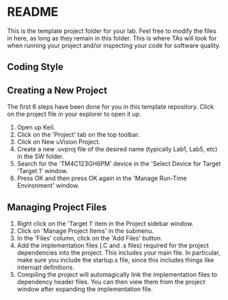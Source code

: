 # README

This is the template project folder for your lab. Feel free to modify the files in here, as long as they remain in this folder. This is where TAs will look for when running your project and/or inspecting your code for software quality.

## Coding Style

## Creating a New Project

The first 6 steps have been done for you in this template repository. Click on the project file in your explorer to open it up.
1. Open up Keil.
2. Click on the 'Project' tab on the top toolbar.
3. Click on New uVision Project.
4. Create a new .uvproj file of the desired name (typically Lab1, Lab5, etc) in the SW folder.
5. Search for the 'TM4C123GH6PM' device in the 'Select Device for Target 'Target 1' window.
6. Press OK and then press OK again in the 'Manage Run-Time Environment' window. 

## Managing Project Files

1. Right click on the 'Target 1' item in the Project sidebar window. 
2. Click on 'Manage Project Items' in the submenu.
3. In the 'Files' column, click on the 'Add Files' button.
4. Add the implementation files (.C and .s files) required for the project dependencies into the project. This includes your main file. In particular, make sure you include the startup.s file, since this includes things like interrupt definitions.
5. Compiling the project will automagically link the implementation files to dependency header files. You can then view them from the project window after expanding the implementation file.
